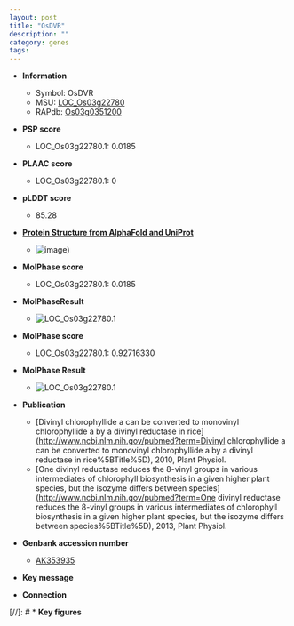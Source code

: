 ```yaml
---
layout: post
title: "OsDVR"
description: ""
category: genes
tags: 
---
```


* **Information**  
    + Symbol: OsDVR  
    + MSU: [LOC_Os03g22780](http://rice.plantbiology.msu.edu/cgi-bin/ORF_infopage.cgi?orf=LOC_Os03g22780)  
    + RAPdb: [Os03g0351200](http://rapdb.dna.affrc.go.jp/viewer/gbrowse_details/irgsp1?name=Os03g0351200)  

* **PSP score**  
    + LOC_Os03g22780.1: 0.0185 

* **PLAAC score**  
    + LOC_Os03g22780.1: 0 

* **pLDDT score**
    + 85.28

* **[Protein Structure from AlphaFold and UniProt](https://www.uniprot.org/uniprotkb/Q10LH0/entry#structure)**
    + ![image](https://ricepsp.github.io/images/Q1/AF-Q10LH0-F1.png))

* **MolPhase score**
    + LOC_Os03g22780.1: 0.0185

* **MolPhaseResult**
    + ![LOC_Os03g22780.1](https://ricepsp.github.io/pictures/LOC_Os03g/LOC_Os03g22780.1.png)

* **MolPhase score**
    + LOC_Os03g22780.1: 0.92716330

* **MolPhase Result**
    + ![LOC_Os03g22780.1](https://304243504.github.io/Pictures/LOC_Os03g/LOC_Os03g22780.1.png)

* **Publication**  
    + [Divinyl chlorophyllide a can be converted to monovinyl chlorophyllide a by a divinyl reductase in rice](http://www.ncbi.nlm.nih.gov/pubmed?term=Divinyl chlorophyllide a can be converted to monovinyl chlorophyllide a by a divinyl reductase in rice%5BTitle%5D), 2010, Plant Physiol.
    + [One divinyl reductase reduces the 8-vinyl groups in various intermediates of chlorophyll biosynthesis in a given higher plant species, but the isozyme differs between species](http://www.ncbi.nlm.nih.gov/pubmed?term=One divinyl reductase reduces the 8-vinyl groups in various intermediates of chlorophyll biosynthesis in a given higher plant species, but the isozyme differs between species%5BTitle%5D), 2013, Plant Physiol.

* **Genbank accession number**  
    + [AK353935](http://www.ncbi.nlm.nih.gov/nuccore/AK353935)

* **Key message**  

* **Connection**  

[//]: # * **Key figures**  



